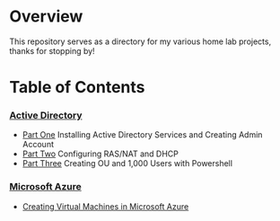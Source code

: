 # Overview

This repository serves as a directory for my various home lab projects, thanks for stopping by!

# Table of Contents

### [Active Directory](https://github.com/wallimans/Home-Lab/tree/main/Active-Directory)

- [Part One](https://github.com/wallimans/Home-Lab/tree/main/Active-Directory/Part-One) Installing Active Directory Services and Creating Admin Account
- [Part Two](https://github.com/wallimans/Home-Lab/tree/main/Active-Directory/Part-Two) Configuring RAS/NAT and DHCP
- [Part Three](https://github.com/wallimans/Home-Lab/tree/main/Active-Directory/Part-Three) Creating OU and 1,000 Users with Powershell

### [Microsoft Azure](https://github.com/wallimans/Home-Lab/tree/main/Virtual-Machines/Microsoft-Azure)

- [Creating Virtual Machines in Microsoft Azure](https://github.com/wallimans/Home-Lab/tree/main/Virtual-Machines/Microsoft-Azure/Creating-Windows-Server-2019)
